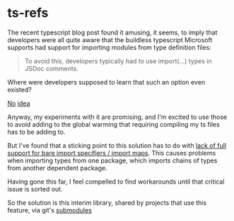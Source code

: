 # ts-refs

The recent typescript blog post found it amusing, it seems, to imply that developers were all quite aware that the buildless typescript Microsoft supports had support for importing modules from type definition files:

> To avoid this, developers typically had to use import(...) types in JSDoc comments.

Where were developers supposed to learn that such an option even existed?  

[No](https://www.typescriptlang.org/docs/handbook/type-checking-javascript-files.html) [idea](https://www.google.com/search?q=jsdoc+import+types+from+type+definition+files&sca_esv=f583aec8b3671997&sxsrf=ADLYWILWHAvQOa24i969M3KTSHnvI4CCtQ%3A1722464335667&source=hp&ei=T7iqZu_wJuTzkPIP3NfOsAw&iflsig=AL9hbdgAAAAAZqrGX5766U3yi_U8VDQynbrnqQTG0duO&ved=0ahUKEwiv1PTWp9KHAxXkOUQIHdyrE8YQ4dUDCBg&uact=5&oq=jsdoc+import+types+from+type+definition+files&gs_lp=Egdnd3Mtd2l6Ii1qc2RvYyBpbXBvcnQgdHlwZXMgZnJvbSB0eXBlIGRlZmluaXRpb24gZmlsZXMyBRAhGKABMgUQIRigATIFECEYoAEyBRAhGKABMgUQIRirAjIFECEYqwJIpwpQAFgAcAB4AJABAJgBeqABeqoBAzAuMbgBA8gBAPgBAvgBAZgCAaAChgGYAwCSBwMwLjGgB5wH&sclient=gws-wiz)

Anyway, my experiments with it are promising, and I'm excited to use those to avoid adding to the global warming that requiring compiling my ts files has to be adding to.

But I've found that a sticking point to this solution has to do with [lack of full support for bare import specifiers / import maps](https://github.com/microsoft/TypeScript/issues/43326).  This causes problems when importing types from one package, which imports chains of types from another dependent package.

Having gone this far, I feel compelled to find workarounds until that critical issue is sorted out.

So the solution is this interim library, shared by projects that use this feature, via git's [submodules](https://git-scm.com/book/en/v2/Git-Tools-Submodules)

